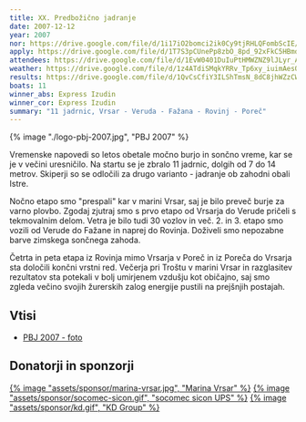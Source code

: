 ```yaml
---
title: XX. Predbožično jadranje
date: 2007-12-12
year: 2007
nor: https://drive.google.com/file/d/1i17iO2bomci2ik0Cy9tjRHLQFombScIE/view?usp=sharing
apply: https://drive.google.com/file/d/1T7S3pCUnePp8zbO_8pd_92xFkC5HBmdZ/view?usp=sharing
attendees: https://drive.google.com/file/d/1EvW0401DuIuPtHMWZNZ9lJLyr_AtYQW5/view?usp=sharing
weather: https://drive.google.com/file/d/1z4ATdiSMqkYRRv_Tp6xy_iuimAesOOXp/view?usp=sharing
results: https://drive.google.com/file/d/1QvCsCfiY3ILShTmsN_8dC8jhWZzCWx9a/view?usp=sharing
boats: 11
winner_abs: Express Izudin
winner_cor: Express Izudin
summary: "11 jadrnic, Vrsar - Veruda - Fažana - Rovinj - Poreč"
---
```


{% image "./logo-pbj-2007.jpg", "PBJ 2007" %}

Vremenske napovedi so letos obetale močno burjo in sončno vreme, kar se je v večini uresničilo. Na startu se je zbralo 11 jadrnic, dolgih od 7 do 14 metrov. Skiperji so se odločili za drugo varianto - jadranje ob zahodni obali Istre.

Nočno etapo smo "prespali" kar v marini Vrsar, saj je bilo preveč burje za varno plovbo. Zgodaj zjutraj smo s prvo etapo od Vrsarja do Verude pričeli s tekmovalnim delom. Vetra je bilo tudi 30 vozlov in več. 2. in 3. etapo smo vozili od Verude do Fažane in naprej do Rovinja. Doživeli smo nepozabne barve zimskega sončnega zahoda.

Četrta in peta etapa iz Rovinja mimo Vrsarja v Poreč in iz Poreča do Vrsarja sta določili končni vrstni red. Večerja pri Troštu v marini Vrsar in razglasitev rezultatov sta potekali v bolj umirjenem vzdušju kot običajno, saj smo zgleda večino svojih žurerskih zalog energije pustili na prejšnjih postajah.

## Vtisi
 - [PBJ 2007 - foto](https://photos.app.goo.gl/F3hvhqTc4uiRG8nv9)

## Donatorji in sponzorji

[{% image "assets/sponsor/marina-vrsar.jpg", "Marina Vrsar" %}](http://montraker.hr/)
[{% image "assets/sponsor/socomec-sicon.gif", "socomec sicon UPS" %}]()
[{% image "assets/sponsor/kd.gif", "KD Group" %}](http://www.kd-group.com)
